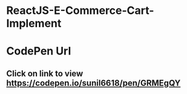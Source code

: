 # ReactJS-E-Commerce-Cart-Implement

# CodePen Url
## Click on link to view https://codepen.io/sunil6618/pen/GRMEgQY
